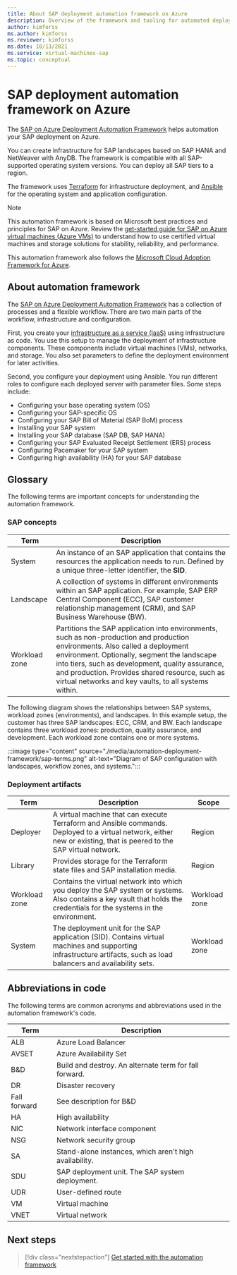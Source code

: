 ```yaml
---
title: About SAP deployment automation framework on Azure
description: Overview of the framework and tooling for automated deployment for SAP on Azure.
author: kimforss
ms.author: kimforss
ms.reviewer: kimforss
ms.date: 10/13/2021
ms.service: virtual-machines-sap
ms.topic: conceptual
---
```

# SAP deployment automation framework on Azure

The [SAP on Azure Deployment Automation Framework](https://github.com/Azure/sap-hana) helps automation your SAP deployment on Azure. 

You can create infrastructure for SAP landscapes based on SAP HANA and NetWeaver with AnyDB. The framework is compatible with all SAP-supported operating system versions. You can deploy all SAP tiers to a region.

The framework uses [Terraform](https://www.terraform.io/) for infrastructure deployment, and [Ansible](https://www.ansible.com/) for the operating system and application configuration.

> [!NOTE]
> This automation framework is based on Microsoft best practices and principles for SAP on Azure. Review the [get-started guide for SAP on Azure virtual machines (Azure VMs)](get-started.md) to understand how to use certified virtual machines and storage solutions for stability, reliability, and performance.
> 
> This automation framework also follows the [Microsoft Cloud Adoption Framework for Azure](/azure/cloud-adoption-framework/).

## About automation framework

The [SAP on Azure Deployment Automation Framework](https://github.com/Azure/sap-hana) has a collection of processes and a flexible workflow. There are two main parts of the workflow, infrastructure and configuration. 

First, you create your [infrastructure as a service (IaaS)](https://azure.microsoft.com/overview/what-is-iaas) using infrastructure as code. You use this setup to manage the deployment of infrastructure components. These components include virtual machines (VMs), networks, and storage. You also set parameters to define the deployment environment for later activities. 

Second, you configure your deployment using Ansible. You run different roles to configure each deployed server with parameter files. Some steps include:

- Configuring your base operating system (OS)
- Configuring your SAP-specific OS
- Configuring your SAP Bill of Material (SAP BoM) process
- Installing your SAP system
- Installing your SAP database (SAP DB, SAP HANA)
- Configuring your SAP Evaluated Receipt Settlement (ERS) process
- Configuring Pacemaker for your SAP system
- Configuring high availability (HA) for your SAP database

## Glossary

The following terms are important concepts for understanding the automation framework.

### SAP concepts

| Term | Description |
| ---- | ----------- |
| System | An instance of an SAP application that contains the resources the application needs to run. Defined by a unique three-letter identifier, the **SID**.
| Landscape | A collection of systems in different environments within an SAP application. For example, SAP ERP Central Component (ECC), SAP customer relationship management (CRM), and SAP Business Warehouse (BW). |
| Workload zone | Partitions the SAP application into environments, such as non-production and production environments. Also called a deployment environment. Optionally, segment the landscape into tiers, such as development, quality assurance, and production. Provides shared resource, such as virtual networks and key vaults, to all systems within. |

The following diagram shows the relationships between SAP systems, workload zones (environments), and landscapes. In this example setup, the customer has three SAP landscapes: ECC, CRM, and BW. Each landscape contains three workload zones: production, quality assurance, and development. Each workload zone contains one or more systems.

:::image type="content" source="./media/automation-deployment-framework/sap-terms.png" alt-text="Diagram of SAP configuration with landscapes, workflow zones, and systems.":::

### Deployment artifacts

| Term | Description | Scope |
| ---- | ----------- | ----- |
| Deployer | A virtual machine that can execute Terraform and Ansible commands. Deployed to a virtual network, either new or existing, that is peered to the SAP virtual network. | Region |
| Library | Provides storage for the Terraform state files and SAP installation media. | Region |
| Workload zone | Contains the virtual network into which you deploy the SAP system or systems. Also contains a key vault that holds the credentials for the systems in the environment. | Workload zone |
| System | The deployment unit for the SAP application (SID). Contains virtual machines and supporting infrastructure artifacts, such as load balancers and availability sets. | Workload zone |

## Abbreviations in code

The following terms are common acronyms and abbreviations used in the automation framework's code.

| Term | Description |
| ---- | ----------- |
| ALB | Azure Load Balancer |
| AVSET | Azure Availability Set |
| B&D | Build and destroy. An alternate term for fall forward. |
| DR | Disaster recovery |
| Fall forward | See description for B&D |
| HA | High availability |
| NIC | Network interface component |
| NSG | Network security group |
| SA | Stand-alone instances, which aren't high availability. |
| SDU | SAP deployment unit. The SAP system deployment. |
| UDR | User-defined route |
| VM | Virtual machine |
| VNET | Virtual network |


## Next steps

> [!div class="nextstepaction"]
> [Get started with the automation framework](automation-get-started.md)
